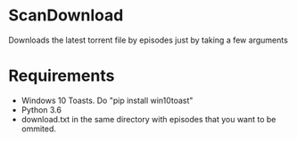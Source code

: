 # ScanDownload

Downloads the latest torrent file by episodes just by taking a few arguments

# Requirements
- Windows 10 Toasts. Do "pip install win10toast"
- Python 3.6
- download.txt in the same directory with episodes that you want to be ommited. 